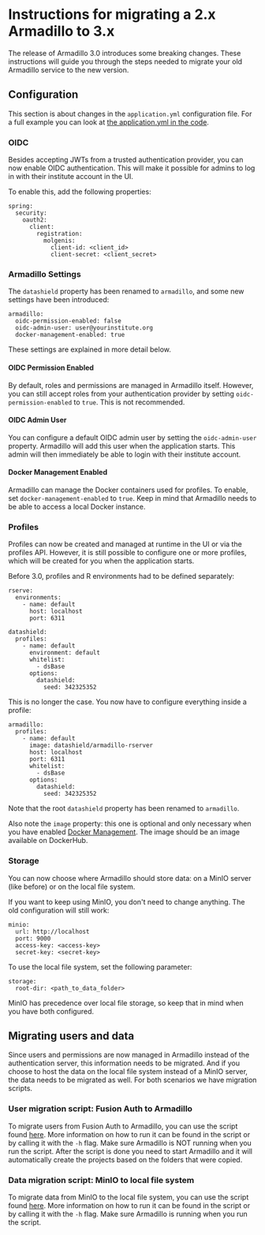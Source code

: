 # Instructions for migrating a 2.x Armadillo to 3.x
The release of Armadillo 3.0 introduces some breaking changes. These instructions will guide you 
through the steps needed to migrate your old Armadillo service to the new version.

## Configuration
This section is about changes in the `application.yml` configuration file. For a full
example you can look at [the application.yml in the code](/armadillo/src/main/resources/application.yml).

### OIDC
Besides accepting JWTs from a trusted authentication provider, you can now enable OIDC authentication.
This will make it possible for admins to log in with their institute account in the UI.

To enable this, add the following properties:

```
spring:
  security:
    oauth2:
      client:
        registration:
          molgenis:
            client-id: <client_id>
            client-secret: <client_secret>
```

### Armadillo Settings
The `datashield` property has been renamed to `armadillo`, and some new settings have been
introduced:

```
armadillo:
  oidc-permission-enabled: false
  oidc-admin-user: user@yourinstitute.org
  docker-management-enabled: true
```

These settings are explained in more detail below.

#### OIDC Permission Enabled
By default, roles and permissions are managed in Armadillo itself. However, you can still accept 
roles from your authentication provider by setting `oidc-permission-enabled` to `true`. This is
not recommended.

#### OIDC Admin User
You can configure a default OIDC admin user by setting the `oidc-admin-user` property. Armadillo
will add this user when the application starts. This admin will then immediately be able to login
with their institute account.

#### Docker Management Enabled
Armadillo can manage the Docker containers used for profiles. To enable, set `docker-management-enabled`
to `true`. Keep in mind that Armadillo needs to be able to access a local Docker instance.

### Profiles
Profiles can now be created and managed at runtime in the UI or via the profiles API. However,
it is still possible to configure one or more profiles, which will be created for you when
the application starts.

Before 3.0, profiles and R environments had to be defined separately:

```
rserve:
  environments:
    - name: default
      host: localhost
      port: 6311

datashield:
  profiles:
    - name: default
      environment: default
      whitelist:
        - dsBase
      options:
        datashield:
          seed: 342325352
```

This is no longer the case. You now have to configure everything inside a profile:

```
armadillo:
  profiles:
    - name: default
      image: datashield/armadillo-rserver
      host: localhost
      port: 6311
      whitelist:
        - dsBase
      options:
        datashield:
          seed: 342325352
```

Note that the root `datashield` property has been renamed to `armadillo`. 

Also note the `image` property: this one is optional and only necessary when you have enabled 
[Docker Management](#docker-management). The image should be an image available on DockerHub. 

### Storage
You can now choose where Armadillo should store data: on a MinIO server (like before) or on the local file system.

If you want to keep using MinIO, you don't need to change anything. The old configuration will still work:

```
minio:
  url: http://localhost
  port: 9000
  access-key: <access-key>
  secret-key: <secret-key>
```

To use the local file system, set the following parameter:

```
storage:
  root-dir: <path_to_data_folder>
```

MinIO has precedence over local file storage, so keep that in mind when you have both configured.

## Migrating users and data

Since users and permissions are now managed in Armadillo instead of the authentication server, this
information needs to be migrated. And if you choose to host the data on the local file system
instead of a MinIO server, the data needs to be migrated as well. For both scenarios we have migration
scripts.

### User migration script: Fusion Auth to Armadillo
To migrate users from Fusion Auth to Armadillo, you can use the script found [here](/scripts/migrate-auth.py).
More information on how to run it can be found in the script or by calling it with the `-h` flag. Make
sure Armadillo is NOT running when you run the script. After the script is done you need to start 
Armadillo and it will automatically create the projects based on the folders that were copied.

### Data migration script: MinIO to local file system
To migrate data from MinIO to the local file system, you can use the script found [here](/scripts/migrate-minio.py).
More information on how to run it can be found in the script or by calling it with the `-h` flag. Make
sure Armadillo is running when you run the script.

